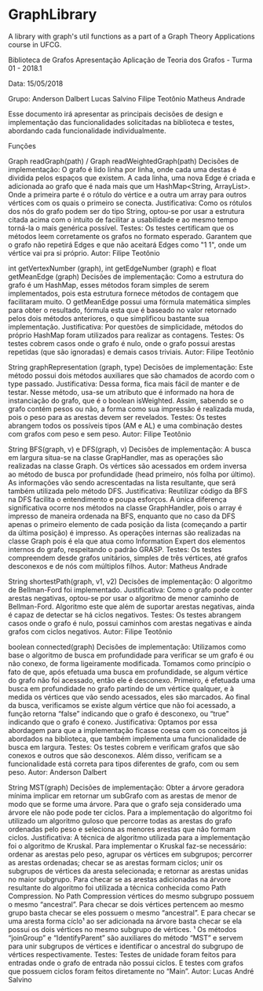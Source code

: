 # GraphLibrary
A library with graph's util functions as a part of a Graph Theory Applications course in UFCG.

Biblioteca de Grafos
Apresentação
Aplicação de Teoria dos Grafos - Turma 01 - 2018.1

Data: 15/05/2018

Grupo: 
Anderson Dalbert
Lucas Salvino
Filipe Teotônio
Matheus Andrade

Esse documento irá apresentar as principais decisões de design e implementação das funcionalidades solicitadas na biblioteca e testes, abordando cada funcionalidade individualmente.

Funções

Graph readGraph(path) / Graph readWeightedGraph(path)
Decisões de implementação: O grafo é lido linha por linha, onde cada uma destas é dividida pelos espaços que existem. A cada linha, uma nova Edge é criada e adicionada ao grafo que é nada mais que um HashMap<String, ArrayList<String>>. Onde a primeira parte é o rótulo do vértice e a outra um array para outros vértices com os quais o primeiro se conecta.
Justificativa: Como os rótulos dos nós do grafo podem ser do tipo String, optou-se por usar a estrutura citada acima com o intuito de facilitar a usabilidade e ao mesmo tempo torná-la o mais genérica possível.
Testes: Os testes certificam que os métodos leem corretamente os grafos no formato esperado. Garantem que o grafo não repetirá Edges e que não aceitará Edges como "1 1", onde um vértice vai pra si próprio.
Autor: Filipe Teotônio
  
int getVertexNumber (graph), int getEdgeNumber (graph) e float getMeanEdge (graph)
Decisões de implementação: Como a estrutura do grafo é um HashMap, esses métodos foram simples de serem implementados, pois esta estrutura fornece métodos de contagem que facilitaram muito. O getMeanEdge possui uma fórmula matemática simples para obter o resultado, fórmula esta que é baseado no valor retornado pelos dois métodos anteriores, o que simplificou bastante sua implementação.
Justificativa: Por questões de simplicidade, métodos do próprio HashMap foram utilizados para realizar as contagens.
Testes: Os testes cobrem casos onde o grafo é nulo, onde o grafo possui arestas repetidas (que são ignoradas) e demais casos triviais. 
Autor: Filipe Teotônio

String graphRepresentation (graph, type)
Decisões de implementação: Este método possui dois métodos auxiliares que são chamados de acordo com o type passado. 
Justificativa: Dessa forma, fica mais fácil de manter e de testar. Nesse método, usa-se um atributo que é informado na hora de instanciação do grafo, que é o boolean isWeighted. Assim, sabendo se o grafo contém pesos ou não, a forma como sua impressão é realizada muda, pois o peso para as arestas devem ser revelados.
Testes: Os testes abrangem todos os possíveis tipos (AM e AL) e uma combinação destes com grafos com peso e sem peso.
Autor: Filipe Teotônio

String BFS(graph, v) e DFS(graph, v)
Decisões de implementação: A busca em largura situa-se na classe GrapHandler, mas as operações são realizadas na classe Graph. Os vértices são acessados em ordem inversa ao método de busca por profundidade (head primeiro, nós folha por último). As informações vão sendo acrescentadas na lista resultante, que será também utilizada pelo método DFS.
Justificativa: Reutilizar  código da BFS na DFS facilita o entendimento e poupa esforços. A única diferença significativa ocorre nos métodos na classe GraphHandler, pois o array é impresso de maneira ordenada na BFS, enquanto que no caso da DFS apenas o primeiro elemento de cada posição da lista (começando a partir da última posição) é impresso. As operações internas são realizadas na classe Graph pois é ela que atua como Information Expert dos elementos internos do grafo, respeitando o padrão GRASP.
Testes: Os testes compreendem desde grafos unitários, simples de três vértices, até grafos desconexos e de nós com múltiplos filhos.
Autor: Matheus Andrade

String shortestPath(graph, v1, v2)
Decisões de implementação: O algoritmo de Bellman-Ford foi implementado.
Justificativa: Como o grafo pode conter arestas negativas, optou-se por usar o algoritmo de menor caminho de Bellman-Ford. Algoritmo este que além de suportar arestas negativas, ainda é capaz de detectar se há ciclos negativos.
Testes: Os testes abrangem casos onde o grafo é nulo, possui caminhos com arestas negativas e ainda grafos com ciclos negativos.
Autor: Filipe Teotônio

boolean connected(graph)
Decisões de implementação: Utilizamos como base o algoritmo de busca em profundidade para verificar se um grafo é ou não conexo, de forma ligeiramente modificada. Tomamos como princípio o fato de que, após efetuada uma busca em profundidade, se algum vértice do grafo não foi acessado, então ele é desconexo.
Primeiro, é efetuada uma busca em profundidade no grafo partindo de um vértice qualquer, e à medida os vértices que vão sendo acessados, eles são marcados. Ao final da busca, verificamos se existe algum vértice que não foi acessado, a função retorna “false” indicando que o grafo é desconexo, ou “true” indicando que o grafo é conexo. 
Justificativa: Optamos por essa abordagem para que a implementação ficasse coesa com os conceitos já abordados na biblioteca, que também implementa uma funcionalidade de busca em largura. 
Testes: Os testes cobrem e verificam grafos que são conexos e outros que são desconexos. Além disso, verificam se a funcionalidade está correta para tipos diferentes de grafo, com ou sem peso.
Autor: Anderson Dalbert

String MST(graph)
Decisões de implementação: Obter a árvore geradora mínima implicar em retornar um subGrafo com as arestas de menor de modo que se forme uma árvore. Para que o grafo seja considerado uma árvore ele não pode pode ter ciclos. Para a implementação do algoritmo foi utilizado um algoritmo guloso que percorre todas as arestas do grafo ordenadas pelo peso e seleciona as menores arestas que não formam ciclos.
Justificativa: A técnica de algoritmo utilizada para a implementação foi o algoritmo de Kruskal.  Para implementar o Kruskal faz-se necessário: ordenar as arestas pelo peso, agrupar os vértices em subgrupos; percorrer as arestas ordenadas; checar se as arestas formam ciclos; unir os subgrupos de vértices da aresta selecionada; e retornar as arestas unidas no maior subgrupo. 
	Para checar se as arestas adicionadas na árvore resultante do algoritmo foi utilizada a técnica  conhecida como Path Compression. No Path Compression vértices do mesmo subgrupo possuem o mesmo “ancestral”. Para checar se dois vértices pertencem ao mesmo grupo basta checar se eles possuem o mesmo “ancestral”. E para checar se uma aresta forma cíclo¹ ao ser adicionada na árvore basta checar se ela possui os dois vértices no mesmo subgrupo de vértices. 
¹ Os métodos “joinGroup” e “IdentifyParent” são auxiliares do método “MST” e servem para unir subgrupos de vértices e identificar o ancestral do subgrupo de vértices respectivamente.
Testes: Testes de unidade foram feitos para entradas onde o grafo de entrada não possui ciclos. E testes com grafos que possuem ciclos foram feitos diretamente no “Main”.
Autor: Lucas André Salvino
